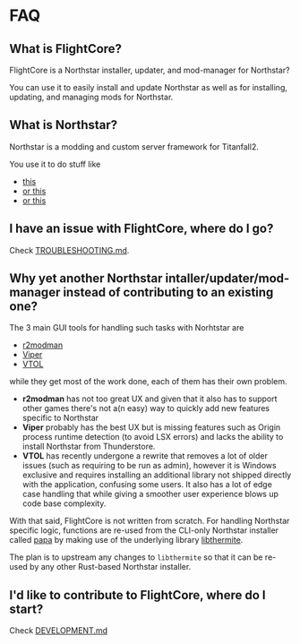 # FAQ

## What is FlightCore?

FlightCore is a Northstar installer, updater, and mod-manager for Northstar?

You can use it to easily install and update Northstar as well as for installing, updating, and managing mods for Northstar.

## What is Northstar?

Northstar is a modding and custom server framework for Titanfall2.

You use it to do stuff like

- [this](https://www.youtube.com/watch?v=en06Y6CPMQg)
- [or this](https://www.youtube.com/watch?v=suhBGqzDbNA)
- [or this](https://www.youtube.com/watch?v=vyUxAwobY60)

## I have an issue with FlightCore, where do I go?

Check [TROUBLESHOOTING.md](TROUBLESHOOTING.md).

## Why yet another Northstar intaller/updater/mod-manager instead of contributing to an existing one?

The 3 main GUI tools for handling such tasks with Norhtstar are

- [r2modman](https://github.com/ebkr/r2modmanPlus)
- [Viper](https://github.com/0neGal/viper)
- [VTOL](https://github.com/BigSpice/VTOL)

while they get most of the work done, each of them has their own problem.

- **r2modman** has not too great UX and given that it also has to support other games there's not a(n easy) way to quickly add new features specific to Northstar
- **Viper** probably has the best UX but is missing features such as Origin process runtime detection (to avoid LSX errors) and lacks the ability to install Northstar from Thunderstore.
- **VTOL** has recently undergone a rewrite that removes a lot of older issues (such as requiring to be run as admin), however it is Windows exclusive and requires installing an additional library not shipped directly with the application, confusing some users. It also has a lot of edge case handling that while giving a smoother user experience blows up code base complexity.

With that said, FlightCore is not written from scratch. For handling Northstar specific logic, functions are re-used from the CLI-only Northstar installer called [papa](https://github.com/AnActualEmerald/papa) by making use of the underlying library [libthermite](https://crates.io/crates/libthermite).

The plan is to upstream any changes to `libthermite` so that it can be re-used by any other Rust-based Northstar installer.

## I'd like to contribute to FlightCore, where do I start?

Check [DEVELOPMENT.md](DEVELOPMENT.md)
